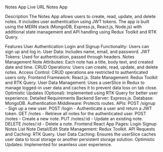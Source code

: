 Notes App
Live URL
Notes App

Description
The Notes App allows users to create, read, update, and delete notes. It includes user authentication using JWT tokens. The app is built using the MERN stack (MongoDB, Express.js, React.js, Node.js) with additional state management and API handling using Redux Toolkit and RTK Query.

Features
User Authentication
Login and Signup Functionality: Users can sign up and log in.
User Data: Includes name, email, and password.
JWT Tokens: Used for authentication, passed through headers.
Notes Management
Note Attributes: Each note has a title, body text, and created date and time.
CRUD Operations: Users can create, read, update, and delete notes.
Access Control: CRUD operations are restricted to authenticated users only.
Frontend
Framework: React.js.
State Management: Redux Toolkit and RTK Query.
User Data Management: Uses a userSlice in Redux to manage logged-in user data and caches it to prevent data loss on tab close.
Optimistic Updates (Optional): Implemented using RTK Query for better user experience.
Detailed Requirements
Backend
Server: Express.js.
Database: MongoDB.
Authentication Middleware: Protects routes.
APIs:
POST /signup - Sign up a new user.
POST /login - Authenticate a user and return a JWT token.
GET /notes - Retrieve all notes for the authenticated user.
POST /notes - Create a new note.
PUT /notes/:id - Update an existing note.
DELETE /notes/:id - Delete a note.
Frontend
React App Pages:
Login
Signup
Notes List
Note Detail/Edit
State Management: Redux Toolkit.
API Requests and Caching: RTK Query.
User Data Caching: Ensures the userSlice caches user data to local storage or another persistent storage solution.
Optimistic Updates: Implemented for seamless user experience.
